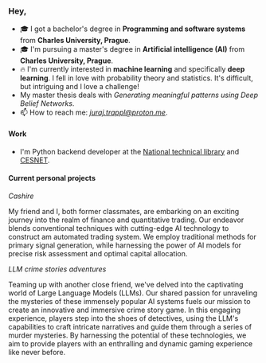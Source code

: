### Hey, 

- 🎓 I got a bachelor's degree in **Programming and software systems** from **Charles University, Prague**.
- 🎓 I'm pursuing a master's degree in **Artificial intelligence (AI)** from **Charles University, Prague**.
- 🔥 I'm currently interested in **machine learning** and specifically **deep learning**. I fell in love with probability theory and statistics. It's difficult, but intriguing and I love a challenge!
- My master thesis deals with *Generating meaningful patterns using Deep Belief Networks*.
- 📫 How to reach me: *juraj.trappl@proton.me*.

#### Work

- I'm Python backend developer at the [National technical library](https://www.techlib.cz/en/) and [CESNET](https://www.cesnet.cz/?lang=en).

#### Current personal projects

*Cashire*

My friend and I, both former classmates, are embarking on an exciting journey into the realm of finance and quantitative trading. Our endeavor blends conventional techniques with cutting-edge AI technology to construct am automated trading system. We employ traditional methods for primary signal generation, while harnessing the power of AI models for precise risk assessment and optimal capital allocation.

*LLM crime stories adventures*

Teaming up with another close friend, we've delved into the captivating world of Large Language Models (LLMs). Our shared passion for unraveling the mysteries of these immensely popular AI systems fuels our mission to create an innovative and immersive crime story game. In this engaging experience, players step into the shoes of detectives, using the LLM's capabilities to craft intricate narratives and guide them through a series of murder mysteries. By harnessing the potential of these technologies, we aim to provide players with an enthralling and dynamic gaming experience like never before.
